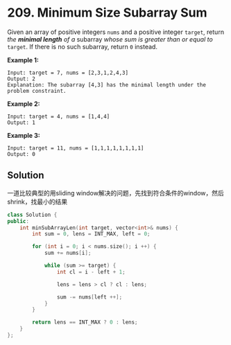 # 209. Minimum Size Subarray Sum

Given an array of positive integers `nums` and a positive integer `target`, return *the **minimal length** of a* subarray *whose sum is greater than or equal to* `target`. If there is no such subarray, return `0` instead.



 

**Example 1:**

```
Input: target = 7, nums = [2,3,1,2,4,3]
Output: 2
Explanation: The subarray [4,3] has the minimal length under the problem constraint.
```

**Example 2:**

```
Input: target = 4, nums = [1,4,4]
Output: 1
```

**Example 3:**

```
Input: target = 11, nums = [1,1,1,1,1,1,1,1]
Output: 0
```

## Solution

一道比较典型的用sliding window解决的问题，先找到符合条件的window，然后shrink，找最小的结果

```c++
class Solution {
public:
    int minSubArrayLen(int target, vector<int>& nums) {
        int sum = 0, lens = INT_MAX, left = 0;

        for (int i = 0; i < nums.size(); i ++) {
            sum += nums[i];

            while (sum >= target) {
                int cl = i - left + 1;

                lens = lens > cl ? cl : lens;

                sum -= nums[left ++];
            }
        }

        return lens == INT_MAX ? 0 : lens;
    }
};
```
